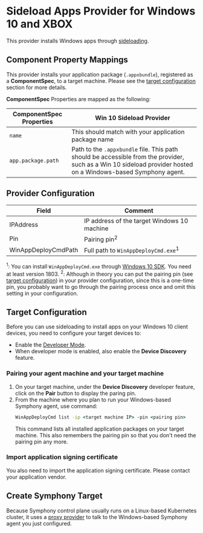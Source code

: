 # Sideload Apps Provider for Windows 10 and XBOX

This provider installs Windows apps through [sideloading](https://learn.microsoft.com/en-us/windows/application-management/sideload-apps-in-windows-10). 

## Component Property Mappings

This provider installs your application package (```.appxbundle```), registered as a **ComponentSpec**, to a target machine. Please see the [target configuration](#target-configuration) section for more details.

**ComponentSpec** Properties are mapped as the following:

| ComponentSpec Properties | Win 10 Sideload Provider |
|--------|--------|
| ```name```| This should match with your application package name|
| ```app.package.path```| Path to the ```.appxbundle``` file. This path should be accessible from the provider, such as a Win 10 sideload provider hosted on a Windows-based Symphony agent.|

## Provider Configuration

| Field | Comment |
|--------|--------|
| IPAddress | IP address of the target Windows 10 machine |
| Pin | Pairing pin<sup>2</sup>|
| WinAppDeployCmdPath | Full path to ```WinAppDeployCmd.exe```<sup>1</sup>|

<sup>1</sup>: You can install ```WinAppDeployCmd.exe``` through [Windows 10 SDK](https://developer.microsoft.com/en-us/windows/downloads/windows-sdk/). You need at least version 1803.
<sup>2</sup>: Although in theory you can put the pairing pin (see [target configuration](#target-configuration)) in your provider configuration, since this is a one-time pin, you probably want to go through the pairing process once and omit this setting in your configuration.

## Target Configuration
Before you can use sideloading to install apps on your Windows 10 client devices, you need to configure your target devices to:

* Enable the [Developer Mode](https://learn.microsoft.com/en-us/windows/apps/get-started/enable-your-device-for-development).
* When developer mode is enabled, also enable the **Device Discovery** feature. 

### Pairing your agent machine and your target machine
1. On your target machine, under the **Device Discovery** developer feature, click on the **Pair** button to display the paring pin.
2. From the machine where you plan to run your Windows-based Symphony agent, use command:
    ```cmd
    WinAppDeployCmd list -ip <target machine IP> -pin <pairing pin>
    ```
    This command lists all installed application packages on your target machine. This also remembers the pairing pin so that you don't need the pairing pin any more.

<!--
### Configure the Windows-based Symphony agent

Follow instructions here to configure your agent: [Windows-based Symphony agent](../build_deployment/windows_agent.md). 
-->

### Import application signing certificate
You also need to import the application signing certificate. Please contact your application vendor.

## Create Symphony Target
Because Symphony control plane usually runs on a Linux-based Kubernetes cluster, it uses a [proxy provider](../providers/proxy_provider.md) to talk to the Windows-based Symphony agent you just configured.